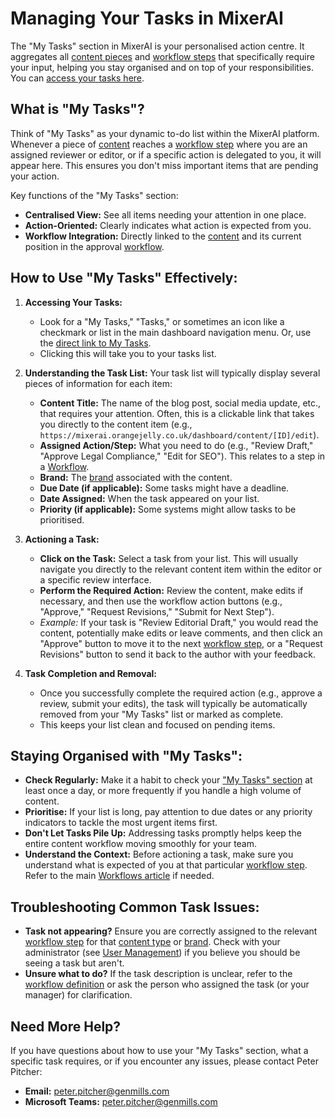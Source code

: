 # Managing Your Tasks in MixerAI

The "My Tasks" section in MixerAI is your personalised action centre. It aggregates all [content pieces](./?article=03-content) and [workflow steps](./?article=05-workflows) that specifically require your input, helping you stay organised and on top of your responsibilities. You can [access your tasks here](https://mixerai.orangejelly.co.uk/dashboard/my-tasks).

## What is "My Tasks"?

Think of "My Tasks" as your dynamic to-do list within the MixerAI platform. Whenever a piece of [content](./?article=03-content) reaches a [workflow step](./?article=05-workflows) where you are an assigned reviewer or editor, or if a specific action is delegated to you, it will appear here. This ensures you don't miss important items that are pending your action.

Key functions of the "My Tasks" section:
*   **Centralised View:** See all items needing your attention in one place.
*   **Action-Oriented:** Clearly indicates what action is expected from you.
*   **Workflow Integration:** Directly linked to the [content](./?article=03-content) and its current position in the approval [workflow](./?article=05-workflows).

## How to Use "My Tasks" Effectively:

1.  **Accessing Your Tasks:**
    *   Look for a "My Tasks," "Tasks," or sometimes an icon like a checkmark or list in the main dashboard navigation menu. Or, use the [direct link to My Tasks](https://mixerai.orangejelly.co.uk/dashboard/my-tasks).
    *   Clicking this will take you to your tasks list.

2.  **Understanding the Task List:** Your task list will typically display several pieces of information for each item:
    *   **Content Title:** The name of the blog post, social media update, etc., that requires your attention. Often, this is a clickable link that takes you directly to the content item (e.g., `https://mixerai.orangejelly.co.uk/dashboard/content/[ID]/edit`).
    *   **Assigned Action/Step:** What you need to do (e.g., "Review Draft," "Approve Legal Compliance," "Edit for SEO"). This relates to a step in a [Workflow](./?article=05-workflows).
    *   **Brand:** The [brand](./?article=02-brands) associated with the content.
    *   **Due Date (if applicable):** Some tasks might have a deadline.
    *   **Date Assigned:** When the task appeared on your list.
    *   **Priority (if applicable):** Some systems might allow tasks to be prioritised.

3.  **Actioning a Task:**
    *   **Click on the Task:** Select a task from your list. This will usually navigate you directly to the relevant content item within the editor or a specific review interface.
    *   **Perform the Required Action:** Review the content, make edits if necessary, and then use the workflow action buttons (e.g., "Approve," "Request Revisions," "Submit for Next Step").
    *   *Example:* If your task is "Review Editorial Draft," you would read the content, potentially make edits or leave comments, and then click an "Approve" button to move it to the next [workflow step](./?article=05-workflows), or a "Request Revisions" button to send it back to the author with your feedback.

4.  **Task Completion and Removal:**
    *   Once you successfully complete the required action (e.g., approve a review, submit your edits), the task will typically be automatically removed from your "My Tasks" list or marked as complete.
    *   This keeps your list clean and focused on pending items.

## Staying Organised with "My Tasks":

*   **Check Regularly:** Make it a habit to check your ["My Tasks" section](https://mixerai.orangejelly.co.uk/dashboard/my-tasks) at least once a day, or more frequently if you handle a high volume of content.
*   **Prioritise:** If your list is long, pay attention to due dates or any priority indicators to tackle the most urgent items first.
*   **Don't Let Tasks Pile Up:** Addressing tasks promptly helps keep the entire content workflow moving smoothly for your team.
*   **Understand the Context:** Before actioning a task, make sure you understand what is expected of you at that particular [workflow step](./?article=05-workflows). Refer to the main [Workflows article](./?article=05-workflows) if needed.

## Troubleshooting Common Task Issues:

*   **Task not appearing?** Ensure you are correctly assigned to the relevant [workflow step](./?article=05-workflows) for that [content type](./?article=04-templates) or [brand](./?article=02-brands). Check with your administrator (see [User Management](./?article=07-users)) if you believe you should be seeing a task but aren't.
*   **Unsure what to do?** If the task description is unclear, refer to the [workflow definition](./?article=05-workflows) or ask the person who assigned the task (or your manager) for clarification.

## Need More Help?

If you have questions about how to use your "My Tasks" section, what a specific task requires, or if you encounter any issues, please contact Peter Pitcher:

*   **Email:** [peter.pitcher@genmills.com](mailto:peter.pitcher@genmills.com)
*   **Microsoft Teams:** [peter.pitcher@genmills.com](https://teams.microsoft.com/l/chat/0/0?users=peter.pitcher@genmills.com) 